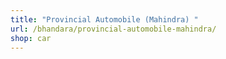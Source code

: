 ```yaml
---
title: "Provincial Automobile (Mahindra) "
url: /bhandara/provincial-automobile-mahindra/
shop: car
---
```

